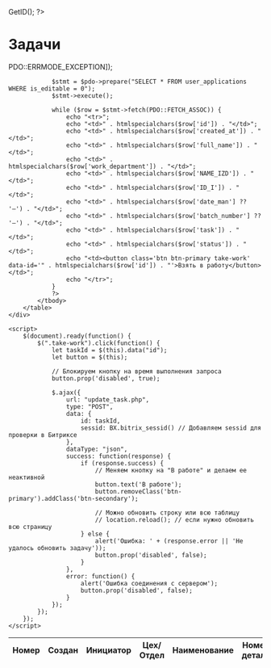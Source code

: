 <?php 
require("../header.php"); 
require_once($_SERVER['DOCUMENT_ROOT'].'/bitrix/modules/main/include/prolog_before.php');

// Получаем ID текущего пользователя Битрикс
global $USER;
$currentUserId = $USER->GetID();
?>

<!-- Bootstrap CSS -->
<link href="https://stackpath.bootstrapcdn.com/bootstrap/4.5.2/css/bootstrap.min.css" rel="stylesheet">

<!-- jQuery и Bootstrap JS -->
<script src="https://code.jquery.com/jquery-3.6.0.min.js"></script>
<script src="https://stackpath.bootstrapcdn.com/bootstrap/4.5.2/js/bootstrap.bundle.min.js"></script>

<body>
    <div class="container">
        <h1 class="mt-4 mb-4">Задачи</h1>
        <table class="table table-striped table-bordered">
            <thead>
                <tr>
                    <th>Номер</th>
                    <th>Создан</th>
                    <th>Инициатор</th>
                    <th>Цех/Отдел</th>
                    <th>Наименование</th>
                    <th>Номер детали</th>
                    <th>Дата изготовления</th>
                    <th>Номер партии</th>
                    <th>Несоответствие</th>
                    <th>Статус</th>
                    <th>Действие</th>
                </tr>
            </thead>
            <tbody>
                <?php
                $dsn = 'mysql:host=localhost;dbname=test_db';
                $username = 'root';
                $password = 'root';
                $pdo = new PDO($dsn, $username, $password, [PDO::ATTR_ERRMODE => PDO::ERRMODE_EXCEPTION]);

                $stmt = $pdo->prepare("SELECT * FROM user_applications WHERE is_editable = 0");
                $stmt->execute();

                while ($row = $stmt->fetch(PDO::FETCH_ASSOC)) {
                    echo "<tr>";
                    echo "<td>" . htmlspecialchars($row['id']) . "</td>";
                    echo "<td>" . htmlspecialchars($row['created_at']) . "</td>";
                    echo "<td>" . htmlspecialchars($row['full_name']) . "</td>";
                    echo "<td>" . htmlspecialchars($row['work_department']) . "</td>";
                    echo "<td>" . htmlspecialchars($row['NAME_IZD']) . "</td>";
                    echo "<td>" . htmlspecialchars($row['ID_I']) . "</td>";
                    echo "<td>" . htmlspecialchars($row['date_man'] ?? '—') . "</td>";
                    echo "<td>" . htmlspecialchars($row['batch_number'] ?? '—') . "</td>";
                    echo "<td>" . htmlspecialchars($row['task']) . "</td>";
                    echo "<td>" . htmlspecialchars($row['status']) . "</td>";
                    echo "<td><button class='btn btn-primary take-work' data-id='" . htmlspecialchars($row['id']) . "'>Взять в работу</button></td>";
                    echo "</tr>";
                }
                ?>
            </tbody>
        </table>
    </div>

    <script>
        $(document).ready(function() {
            $(".take-work").click(function() {
                let taskId = $(this).data("id");
                let button = $(this);
                
                // Блокируем кнопку на время выполнения запроса
                button.prop('disabled', true);
                
                $.ajax({
                    url: "update_task.php",
                    type: "POST",
                    data: { 
                        id: taskId,
                        sessid: BX.bitrix_sessid() // Добавляем sessid для проверки в Битриксе
                    },
                    dataType: "json",
                    success: function(response) {
                        if (response.success) {
                            // Меняем кнопку на "В работе" и делаем ее неактивной
                            button.text('В работе');
                            button.removeClass('btn-primary').addClass('btn-secondary');
                            
                            // Можно обновить строку или всю таблицу
                            // location.reload(); // если нужно обновить всю страницу
                        } else {
                            alert('Ошибка: ' + (response.error || 'Не удалось обновить задачу'));
                            button.prop('disabled', false);
                        }
                    },
                    error: function() {
                        alert('Ошибка соединения с сервером');
                        button.prop('disabled', false);
                    }
                });
            });
        });
    </script>
</body>
